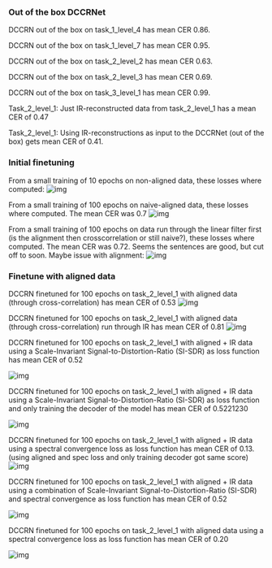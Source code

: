 ### Out of the box DCCRNet
DCCRN out of the box on task_1_level_4 has mean CER 0.86.

DCCRN out of the box on task_1_level_7 has mean CER 0.95.

DCCRN out of the box on task_2_level_2 has mean CER 0.63.

DCCRN out of the box on task_2_level_3 has mean CER 0.69.

DCCRN out of the box on task_3_level_1 has mean CER 0.99.


Task_2_level_1: Just IR-reconstructed data from task_2_level_1 has a mean CER of 0.47

Task_2_level_1: Using IR-reconstructions as input to the DCCRNet (out of the box) gets mean CER of 0.41.

### Initial finetuning
From a small training of 10 epochs on non-aligned data, these losses where computed:
![img](img/losses_per_fold_10epochs.png)

From a small training of 100 epochs on naive-aligned data, these losses where computed. The mean CER was 0.7
![img](img/losses_per_fold_100epochs_naivepad.png)

From a small training of 100 epochs on data run through the linear filter first (is the alignment then crosscorrelation or still naive?), these losses where computed. The mean CER was 0.72. Seems the sentences are good, but cut off to soon. Maybe issue with alignment:
![img](img/losses_per_fold_100epochs_linfilter_naivepad.png)

### Finetune with aligned data
DCCRN finetuned for 100 epochs on task_2_level_1 with aligned data (through cross-correlation) has mean CER of 0.53
![img](img/losses_per_fold_100epochs_aligned.png)

DCCRN finetuned for 100 epochs on task_2_level_1 with aligned data (through cross-correlation) run through IR has mean CER of 0.81
![img](img/losses_per_fold_100epochs_aligned.png)

DCCRN finetuned for 100 epochs on task_2_level_1 with aligned + IR data using a Scale-Invariant Signal-to-Distortion-Ratio (SI-SDR) as loss function has mean CER of 0.52

![img](img/losses_per_fold_aligned_ir_sdr.png)

DCCRN finetuned for 100 epochs on task_2_level_1 with aligned + IR data using a Scale-Invariant Signal-to-Distortion-Ratio (SI-SDR) as loss function and only training the decoder of the model has mean CER of 0.5221230

![img](img/losses_per_fold_aligned_ir_sdr_dec.png)

DCCRN finetuned for 100 epochs on task_2_level_1 with aligned + IR data using a spectral convergence loss as loss function has mean CER of 0.13. (using aligned and spec loss and only training decoder got same score)
![img](img/losses_per_fold_aligned_ir_spec.png)

DCCRN finetuned for 100 epochs on task_2_level_1 with aligned + IR data using a combination of Scale-Invariant Signal-to-Distortion-Ratio (SI-SDR) and spectral convergence as loss function has mean CER of 0.52

![img](img/losses_per_fold_aligned_ir_comb.png)

DCCRN finetuned for 100 epochs on task_2_level_1 with aligned data using a spectral convergence loss as loss function has mean CER of 0.20

![img](img/losses_per_fold_30epochs_aligned_spec.png)